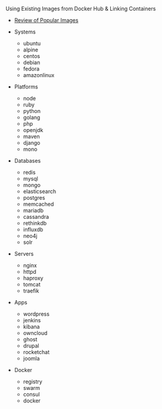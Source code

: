 ---
---
Using Existing Images from Docker Hub & Linking Containers

- [Review of Popular Images](https://hub.docker.com/explore/)

- Systems
    - ubuntu
    - alpine
    - centos
    - debian
    - fedora
    - amazonlinux

- Platforms
    - node
    - ruby
    - python
    - golang
    - php
    - openjdk
    - maven
    - django
    - mono

- Databases
    - redis
    - mysql
    - mongo
    - elasticsearch
    - postgres
    - memcached
    - mariadb
    - cassandra
    - rethinkdb
    - influxdb
    - neo4j
    - solr

- Servers
    - nginx
    - httpd
    - haproxy
    - tomcat
    - traefik

- Apps
    - wordpress
    - jenkins
    - kibana
    - owncloud
    - ghost
    - drupal
    - rocketchat
    - joomla

- Docker
    - registry
    - swarm
    - consul
    - docker